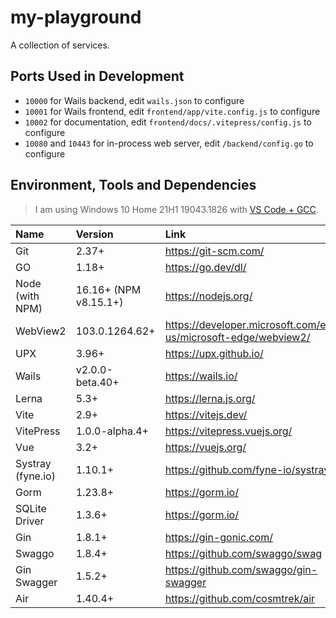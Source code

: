 # my-playground

A collection of services.

## Ports Used in Development

* `10000` for Wails backend, edit `wails.json` to configure
* `10001` for Wails frontend, edit `frontend/app/vite.config.js` to configure
* `10002` for documentation, edit `frontend/docs/.vitepress/config.js` to configure
* `10080` and `10443` for in-process web server, edit `/backend/config.go` to configure

## Environment, Tools and Dependencies

> I am using Windows 10 Home 21H1 19043.1826 with [VS Code + GCC](https://code.visualstudio.com/docs/cpp/config-mingw).

| Name              | Version               | Link                                                           |
| :---------------- | :-------------------- | :------------------------------------------------------------- |
| Git               | 2.37+                 | https://git-scm.com/                                           |
| GO                | 1.18+                 | https://go.dev/dl/                                             |
| Node (with NPM)   | 16.16+ (NPM v8.15.1+) | https://nodejs.org/                                            |
| WebView2          | 103.0.1264.62+        | https://developer.microsoft.com/en-us/microsoft-edge/webview2/ |
| UPX               | 3.96+                 | https://upx.github.io/                                         |
| Wails             | v2.0.0-beta.40+       | https://wails.io/                                              |
| Lerna             | 5.3+                  | https://lerna.js.org/                                          |
| Vite              | 2.9+                  | https://vitejs.dev/                                            |
| VitePress         | 1.0.0-alpha.4+        | https://vitepress.vuejs.org/                                   |
| Vue               | 3.2+                  | https://vuejs.org/                                             |
| Systray (fyne.io) | 1.10.1+               | https://github.com/fyne-io/systray                             |
| Gorm              | 1.23.8+               | https://gorm.io/                                               |
| SQLite Driver     | 1.3.6+                | https://gorm.io/                                               |
| Gin               | 1.8.1+                | https://gin-gonic.com/                                         |
| Swaggo            | 1.8.4+                | https://github.com/swaggo/swag                                 |
| Gin Swagger       | 1.5.2+                | https://github.com/swaggo/gin-swagger                          |
| Air               | 1.40.4+               | https://github.com/cosmtrek/air                                |
